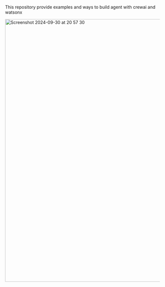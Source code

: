 This repository provide examples and ways to build agent with crewai and watsonx 

<img width="858" alt="Screenshot 2024-09-30 at 20 57 30" src="https://github.com/user-attachments/assets/b7b94e34-787e-4759-960e-fc68404490df">
